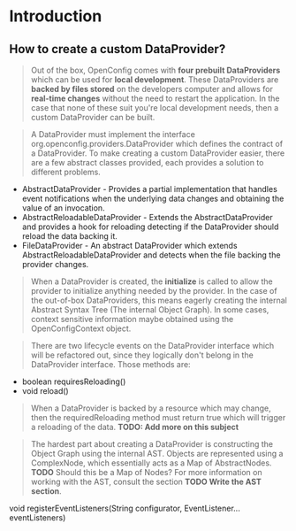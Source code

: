 # Introduction #

## How to create a custom DataProvider? ##

> Out of the box, OpenConfig comes with **four prebuilt DataProviders** which can be used for **local development**. These DataProviders are **backed by files stored** on the developers computer and allows for **real-time changes** without the need to restart the application. In the case that none of these suit you're local development needs, then a custom DataProvider can be built.

> A DataProvider must implement the interface org.openconfig.providers.DataProvider which defines the contract of a DataProvider. To make creating a custom DataProvider easier, there are a few abstract classes provided, each provides a solution to different problems.

  * AbstractDataProvider - Provides a partial implementation that handles event notifications when the underlying data changes and obtaining the value of an invocation.
  * AbstractReloadableDataProvider - Extends the AbstractDataProvider and provides a hook for reloading detecting if the DataProvider should reload the data backing it.
  * FileDataProvider - An abstract DataProvider which extends AbstractReloadableDataProvider and detects when the file backing the provider changes.

> When a DataProvider is created, the **initialize** is called to allow the provider to initialize anything needed by the provider. In the case of the out-of-box DataProviders, this means eagerly creating the internal Abstract Syntax Tree (The internal Object Graph). In some cases, context sensitive information maybe obtained using the OpenConfigContext object.

> There are two lifecycle events on the DataProvider interface which will be refactored out, since they logically don't belong in the DataProvider interface. Those methods are:

  * boolean requiresReloading()
  * void reload()

> When a DataProvider is backed by a resource which may change, then the requiredReloading method must return true which will trigger a reloading of the data. **TODO: Add more on this subject**

> The hardest part about creating a DataProvider is constructing the Object Graph using the internal AST. Objects are represented using a ComplexNode, which essentially acts as a Map of AbstractNodes. **TODO** Should this be a Map of Nodes? For more information on working with the AST, consult the section **TODO Write the AST section**.

void registerEventListeners(String configurator, EventListener... eventListeners)